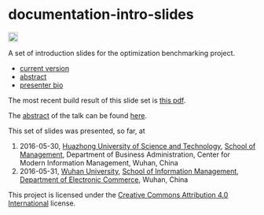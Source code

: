 # documentation-intro-slides

[<img alt="CircleCI Build Status" src="https://img.shields.io/circleci/project/optimizationBenchmarking/documentation-intro-slides.svg" height="20"/>](https://circleci.com/gh/optimizationBenchmarking/documentation-intro-slides)

A set of introduction slides for the optimization benchmarking project.

* [current version](https://circleci.com/api/v1/project/optimizationBenchmarking/documentation-intro-slides/latest/artifacts/0/$CIRCLE_ARTIFACTS/intro-slides.pdf?branch=master)
* [abstract](https://github.com/optimizationBenchmarking/documentation-intro-slides/blob/master/meta/abstract.md)
* [presenter bio](https://github.com/optimizationBenchmarking/documentation-intro-slides/blob/master/meta/shortBio.md)

The most recent build result of this slide set is [this pdf](https://circleci.com/api/v1/project/optimizationBenchmarking/documentation-intro-slides/latest/artifacts/0/$CIRCLE_ARTIFACTS/intro-slides.pdf?branch=master).

The [abstract](https://github.com/optimizationBenchmarking/documentation-intro-slides/blob/master/meta/abstract.md) of the talk can be found [here](https://github.com/optimizationBenchmarking/documentation-intro-slides/blob/master/meta/abstract.md). 

This set of slides was presented, so far, at

1. 2016-05-30, [Huazhong University of Science and Technology](http://english.hust.edu.cn/), [School of Management](http://cm.hust.edu.cn/ens/), Department of Business Administration, Center for Modern Information Management, Wuhan, China
2. 2016-05-31, [Wuhan University](http://en.whu.edu.cn/), [School of Information Management](http://sim.whu.edu.cn/en/), [Department of Electronic Commerce](http://sim.whu.edu.cn/en/2/5/), Wuhan, China

This project is licensed under the [Creative Commons Attribution 4.0 International](https://github.com/optimizationBenchmarking/documentation-intro-slides/blob/master/LICENSE.md) license.